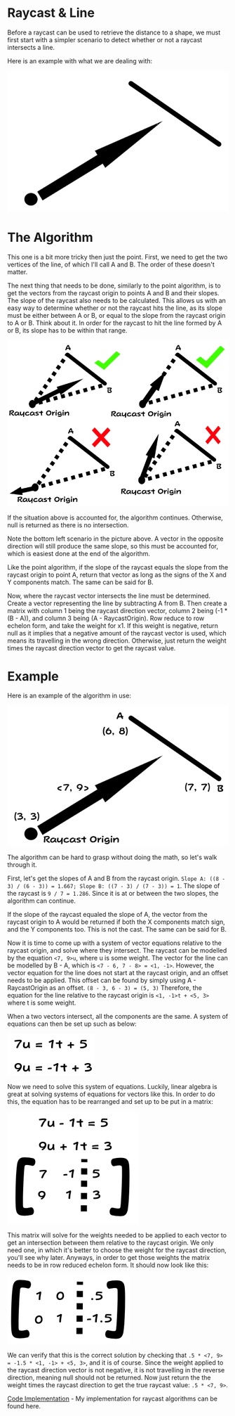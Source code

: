 # Raycast & Line
Before a raycast can be used to retrieve the distance to a shape, we must first start with a simpler scenario to detect whether or not a raycast intersects a line.

Here is an example with what we are dealing with:

![alt text](img/raycastLine.png "A raycast to a line.")

# The Algorithm
This one is a bit more tricky then just the point. First, we need to get the two vertices of the line, of which I'll call A and B. The order of these doesn't matter.

The next thing that needs to be done, similarly to the point algorithm, is to get the vectors from the raycast origin to points A and B and their slopes.
The slope of the raycast also needs to be calculated. This allows us with an easy way to determine whether or not the raycast hits the line, as its slope must be either between A or B, or equal to the slope from the raycast origin to A or B. Think about it. In order for the raycast to hit the line formed by A or B, its slope has to be within that range.

![alt text](img/raycastLineHits.png "Examples of whether or not the raycast hits the line.")

If the situation above is accounted for, the algorithm continues. Otherwise, null is returned as there is no intersection.

Note the bottom left scenario in the picture above. A vector in the opposite direction will still produce the same slope, so this must be accounted for, which is easiest done at the end of the algorithm.

Like the point algorithm, if the slope of the raycast equals the slope from the raycast origin to point A, return that vector as long as the signs of the X and Y components match. The same can be said for B.

Now, where the raycast vector intersects the line must be determined. Create a vector representing the line by subtracting A from B. Then create a matrix with column 1 being the raycast direction vector, column 2 being (-1 * (B - A)), and column 3 being (A - RaycastOrigin). Row reduce to row echelon form, and take the weight for x1. If this weight is negative, return null as it implies that a negative amount of the raycast vector is used, which means its travelling in the wrong direction. Otherwise, just return the weight times the raycast direction vector to get the raycast value.

# Example
Here is an example of the algorithm in use:

![alt text](img/raycastLineExample.png "A raycast to a line.")

The algorithm can be hard to grasp without doing the math, so let's walk through it.

First, let's get the slopes of A and B from the raycast origin. `Slope A: ((8 - 3) / (6 - 3)) = 1.667; Slope B: ((7 - 3) / (7 - 3)) = 1`. The slope of the raycast is `9 / 7 = 1.286`. Since it is at or between the two slopes, the algorithm can continue.

If the slope of the raycast equaled the slope of A, the vector from the raycast origin to A would be returned if both the X components match sign, and the Y components too. This is not the cast. The same can be said for B.

Now it is time to come up with a system of vector equations relative to the raycast origin, and solve where they intersect. The raycast can be modelled by the equation `<7, 9>u`, where u is some weight. The vector for the line can be modelled by B - A, which is `<7 - 6, 7 - 8> = <1, -1>`. However, the vector equation for the line does not start at the raycast origin, and an offset needs to be applied. This offset can be found by simply using A - RaycastOrigin as an offset. `(8 - 3, 6 - 3) = (5, 3)` Therefore, the equation for the line relative to the raycast origin is `<1, -1>t + <5, 3>` where t is some weight.

When a two vectors intersect, all the components are the same. A system of equations can then be set up such as below:

![alt text](img/raycastLineEquation.png "System of equation setting the components equal to each other.")

Now we need to solve this system of equations. Luckily, linear algebra is great at solving systems of equations for vectors like this. In order to do this, the equation has to be rearranged and set up to be put in a matrix:

![alt text](img/raycastLineEquationMatrix.png "System of equations rearrangement and matrix setup.")

This matrix will solve for the weights needed to be applied to each vector to get an intersection between them relative to the raycast origin. We only need one, in which it's better to choose the weight for the raycast direction, you'll see why later. Anyways, in order to get those weights the matrix needs to be in row reduced echelon form. It should now look like this:

![alt text](img/raycastLineEquationMatrixSolution.png "Matrix in RREF form.")

We can verify that this is the correct solution by checking that `.5 * <7, 9> = -1.5 * <1, -1> + <5, 3>`, and it is of course. Since the weight applied to the raycast direction vector is not negative, it is not travelling in the reverse direction, meaning null should not be returned. Now just return the the weight times the raycast direction to get the true raycast value: `.5 * <7, 9>`.

[Code Implementation](https://github.com/Gota7/Dreamscape/blob/master/Collision/KclHelper.cs) - My implementation for raycast algorithms can be found here.